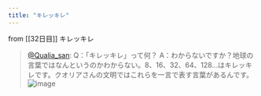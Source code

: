 ```yaml
---
title: "キレッキレ"
---
```


from [[32日目]]
キレッキレ
> [@Qualia_san](https://twitter.com/Qualia_san/status/1596887710362669056?s=20&t=EmzWnISbTqhJOopDCPA5zA): Q：「キレッキレ」って何？
> A：わからないですか？地球の言葉ではなんというのかわからない。8、16、32、64、128...はキレッキレです。クオリアさんの文明ではこれらを一言で表す言葉があるんです。
> ![image](https://pbs.twimg.com/media/FilG9rnUAAAJBKs.png)

